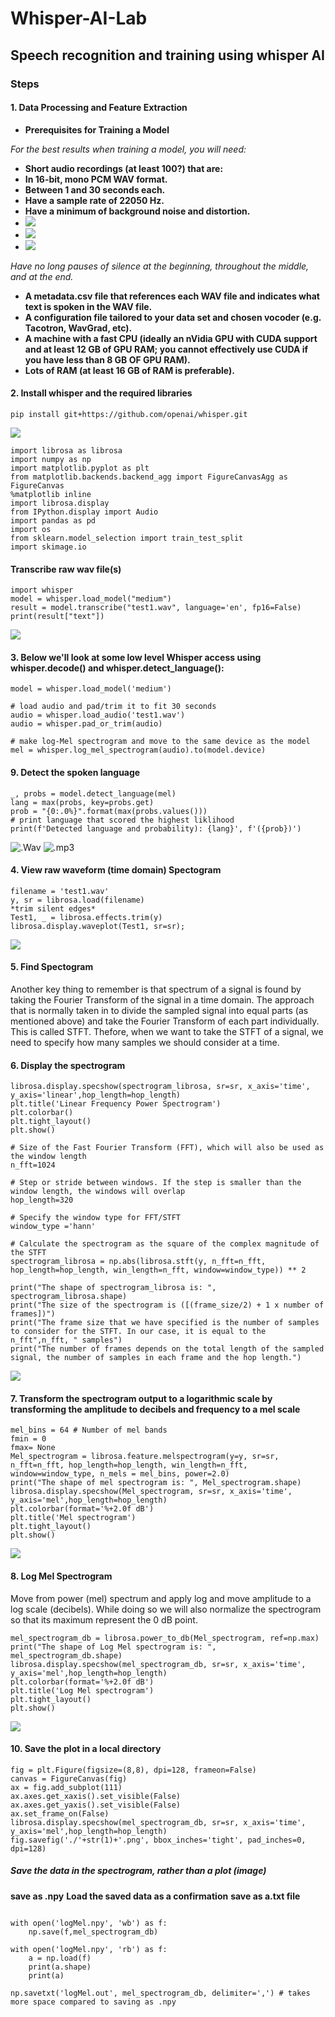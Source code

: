 # Whisper-AI-Lab
## Speech recognition and training using whisper AI
### Steps

#### 1. Data Processing and Feature Extraction
- **Prerequisites for Training a Model**

*For the best results when training a model, you will need:*
- **Short audio recordings (at least 100?) that are:**
- **In 16-bit, mono PCM WAV format.**
- **Between 1 and 30 seconds each.**
- **Have a sample rate of 22050 Hz.**
- **Have a minimum of background noise and distortion.**
- ![](https://github.com/femifoly/Whisper-AI-Lab/blob/main/Assets/AudioSplit.png)
- ![](https://github.com/femifoly/Whisper-AI-Lab/blob/main/Assets/Noisereduction.png)
- ![](https://github.com/femifoly/Whisper-AI-Lab/blob/main/Assets/preprocessed%20audio.png)

 *Have no long pauses of silence at the beginning, throughout the middle, and at the end.*
- **A metadata.csv file that references each WAV file and indicates what text is spoken in the WAV file.**
- **A configuration file tailored to your data set and chosen vocoder (e.g. Tacotron, WavGrad, etc).**
- **A machine with a fast CPU (ideally an nVidia GPU with CUDA support and at least 12 GB of GPU RAM; you cannot effectively use CUDA if you have less than 8 GB OF GPU RAM).**
- **Lots of RAM (at least 16 GB of RAM is preferable).**

#### 2. Install whisper and the required libraries

```
pip install git+https://github.com/openai/whisper.git
```
![](https://github.com/femifoly/Whisper-AI-Lab/blob/main/Assets/installwhisper.png)

```
import librosa as librosa
import numpy as np
import matplotlib.pyplot as plt
from matplotlib.backends.backend_agg import FigureCanvasAgg as FigureCanvas
%matplotlib inline
import librosa.display
from IPython.display import Audio
import pandas as pd
import os
from sklearn.model_selection import train_test_split
import skimage.io
```
#### Transcribe raw wav file(s)
```
import whisper
model = whisper.load_model("medium")
result = model.transcribe("test1.wav", language='en', fp16=False)
print(result["text"])
```
![](https://github.com/femifoly/Whisper-AI-Lab/blob/main/Assets/Importwhisper.png)

#### 3. Below we'll look at some low level Whisper access using whisper.decode() and whisper.detect_language():

```
model = whisper.load_model('medium')

# load audio and pad/trim it to fit 30 seconds
audio = whisper.load_audio('test1.wav')
audio = whisper.pad_or_trim(audio)

# make log-Mel spectrogram and move to the same device as the model
mel = whisper.log_mel_spectrogram(audio).to(model.device)
```
#### 9. Detect the spoken language

```
_, probs = model.detect_language(mel)
lang = max(probs, key=probs.get)
prob = "{0:.0%}".format(max(probs.values()))
# print language that scored the highest liklihood
print(f'Detected language and probability): {lang}', f'({prob})')
```
![.Wav](https://github.com/femifoly/Whisper-AI-Lab/blob/main/Assets/Detectedlangwav.png)
![.mp3](https://github.com/femifoly/Whisper-AI-Lab/blob/main/Assets/Detectlangmp3.png)
#### 4. View raw waveform (time domain) Spectogram
```
filename = 'test1.wav'
y, sr = librosa.load(filename)
*trim silent edges*
Test1, _ = librosa.effects.trim(y)
librosa.display.waveplot(Test1, sr=sr);
```
![](https://github.com/femifoly/Whisper-AI-Lab/blob/main/Assets/Spectogram.png)

#### 5. Find Spectogram
Another key thing to remember is that spectrum of a signal is found by taking the Fourier Transform of the signal in a time domain. The approach that is normally taken in to divide the sampled signal into equal parts (as mentioned above) and take the Fourier Transform of each part individually. This is called STFT. Thefore, when we want to take the STFT of a signal, we need to specify how many samples we should consider at a time.

#### 6. Display the spectrogram

```
librosa.display.specshow(spectrogram_librosa, sr=sr, x_axis='time', y_axis='linear',hop_length=hop_length)
plt.title('Linear Frequency Power Spectrogram')
plt.colorbar()
plt.tight_layout()
plt.show()
```

```
# Size of the Fast Fourier Transform (FFT), which will also be used as the window length
n_fft=1024

# Step or stride between windows. If the step is smaller than the window length, the windows will overlap
hop_length=320

# Specify the window type for FFT/STFT
window_type ='hann'

# Calculate the spectrogram as the square of the complex magnitude of the STFT
spectrogram_librosa = np.abs(librosa.stft(y, n_fft=n_fft, hop_length=hop_length, win_length=n_fft, window=window_type)) ** 2

print("The shape of spectrogram_librosa is: ", spectrogram_librosa.shape)
print("The size of the spectrogram is ([(frame_size/2) + 1 x number of frames])")
print("The frame size that we have specified is the number of samples to consider for the STFT. In our case, it is equal to the n_fft",n_fft, " samples")
print("The number of frames depends on the total length of the sampled signal, the number of samples in each frame and the hop length.")
```
![](https://github.com/femifoly/Whisper-AI-Lab/blob/main/Assets/fft.png)

#### 7. Transform the spectrogram output to a logarithmic scale by transforming the amplitude to decibels and frequency to a mel scale
```
mel_bins = 64 # Number of mel bands
fmin = 0
fmax= None
Mel_spectrogram = librosa.feature.melspectrogram(y=y, sr=sr, n_fft=n_fft, hop_length=hop_length, win_length=n_fft, window=window_type, n_mels = mel_bins, power=2.0)
print("The shape of mel spectrogram is: ", Mel_spectrogram.shape)
librosa.display.specshow(Mel_spectrogram, sr=sr, x_axis='time', y_axis='mel',hop_length=hop_length)
plt.colorbar(format='%+2.0f dB')
plt.title('Mel spectrogram')
plt.tight_layout()
plt.show()
```
![](https://github.com/femifoly/Whisper-AI-Lab/blob/main/Assets/melspectogram.png)

#### 8. Log Mel Spectrogram
Move from power (mel) spectrum and apply log and move amplitude to a log scale (decibels). While doing so we will also normalize the spectrogram so that its maximum represent the 0 dB point.
```
mel_spectrogram_db = librosa.power_to_db(Mel_spectrogram, ref=np.max)
print("The shape of Log Mel spectrogram is: ", mel_spectrogram_db.shape)
librosa.display.specshow(mel_spectrogram_db, sr=sr, x_axis='time', y_axis='mel',hop_length=hop_length)
plt.colorbar(format='%+2.0f dB')
plt.title('Log Mel spectrogram')
plt.tight_layout()
plt.show()
```
![](https://github.com/femifoly/Whisper-AI-Lab/blob/main/Assets/logmelspectogram.png)

#### 10. Save the plot in a local directory

```
fig = plt.Figure(figsize=(8,8), dpi=128, frameon=False)
canvas = FigureCanvas(fig)
ax = fig.add_subplot(111)
ax.axes.get_xaxis().set_visible(False)
ax.axes.get_yaxis().set_visible(False)
ax.set_frame_on(False)
librosa.display.specshow(mel_spectrogram_db, sr=sr, x_axis='time', y_axis='mel',hop_length=hop_length)
fig.savefig('./'+str(1)+'.png', bbox_inches='tight', pad_inches=0, dpi=128)
```
##### Save the data in the spectrogram, rather than a plot (image)

**save as .npy**
**Load the saved data as a confirmation**
**save as a.txt file**

```

with open('logMel.npy', 'wb') as f:
    np.save(f,mel_spectrogram_db)
   
with open('logMel.npy', 'rb') as f:
    a = np.load(f)
    print(a.shape)
    print(a)

np.savetxt('logMel.out', mel_spectrogram_db, delimiter=',') # takes more space compared to saving as .npy
```
